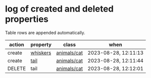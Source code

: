 # log of created and deleted properties

Table rows are appended automatically.

| action | property | class | when |
|--------|----------|-------|------|
| create | [whiskers](../../classes/animals/cat/properties/whiskers) | [animals/cat](../../classes/animals/cat) | 2023-08-28, 12:11:13 |
| create | [tail](../../classes/animals/cat/properties/tail) | [animals/cat](../../classes/animals/cat) | 2023-08-28, 12:11:44 |
| DELETE | tail | [animals/cat](../../classes/animals/cat) | 2023-08-28, 12:12:01 |
